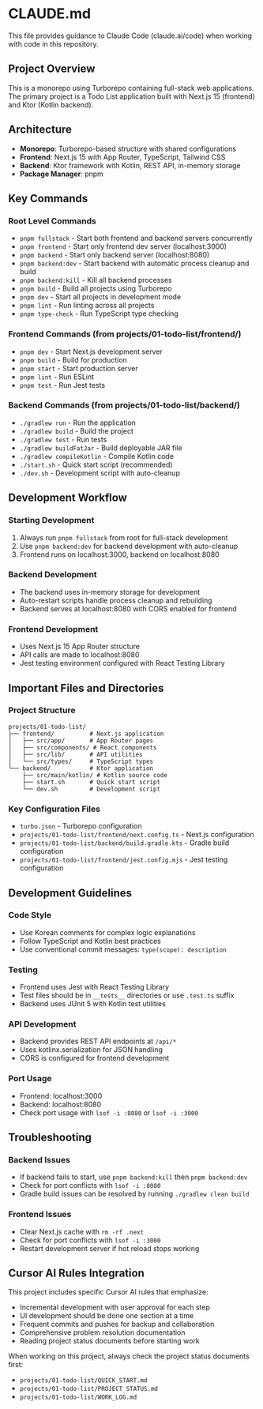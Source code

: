 # CLAUDE.md

This file provides guidance to Claude Code (claude.ai/code) when working with code in this repository.

## Project Overview

This is a monorepo using Turborepo containing full-stack web applications. The primary project is a Todo List application built with Next.js 15 (frontend) and Ktor (Kotlin backend).

## Architecture

- **Monorepo**: Turborepo-based structure with shared configurations
- **Frontend**: Next.js 15 with App Router, TypeScript, Tailwind CSS
- **Backend**: Ktor framework with Kotlin, REST API, in-memory storage
- **Package Manager**: pnpm

## Key Commands

### Root Level Commands
- `pnpm fullstack` - Start both frontend and backend servers concurrently
- `pnpm frontend` - Start only frontend dev server (localhost:3000)
- `pnpm backend` - Start only backend server (localhost:8080)
- `pnpm backend:dev` - Start backend with automatic process cleanup and build
- `pnpm backend:kill` - Kill all backend processes
- `pnpm build` - Build all projects using Turborepo
- `pnpm dev` - Start all projects in development mode
- `pnpm lint` - Run linting across all projects
- `pnpm type-check` - Run TypeScript type checking

### Frontend Commands (from projects/01-todo-list/frontend/)
- `pnpm dev` - Start Next.js development server
- `pnpm build` - Build for production
- `pnpm start` - Start production server
- `pnpm lint` - Run ESLint
- `pnpm test` - Run Jest tests

### Backend Commands (from projects/01-todo-list/backend/)
- `./gradlew run` - Run the application
- `./gradlew build` - Build the project
- `./gradlew test` - Run tests
- `./gradlew buildFatJar` - Build deployable JAR file
- `./gradlew compileKotlin` - Compile Kotlin code
- `./start.sh` - Quick start script (recommended)
- `./dev.sh` - Development script with auto-cleanup

## Development Workflow

### Starting Development
1. Always run `pnpm fullstack` from root for full-stack development
2. Use `pnpm backend:dev` for backend development with auto-cleanup
3. Frontend runs on localhost:3000, backend on localhost:8080

### Backend Development
- The backend uses in-memory storage for development
- Auto-restart scripts handle process cleanup and rebuilding
- Backend serves at localhost:8080 with CORS enabled for frontend

### Frontend Development
- Uses Next.js 15 App Router structure
- API calls are made to localhost:8080
- Jest testing environment configured with React Testing Library

## Important Files and Directories

### Project Structure
```
projects/01-todo-list/
├── frontend/          # Next.js application
│   ├── src/app/       # App Router pages
│   ├── src/components/ # React components
│   ├── src/lib/       # API utilities
│   └── src/types/     # TypeScript types
└── backend/           # Ktor application
    ├── src/main/kotlin/ # Kotlin source code
    ├── start.sh       # Quick start script
    └── dev.sh         # Development script
```

### Key Configuration Files
- `turbo.json` - Turborepo configuration
- `projects/01-todo-list/frontend/next.config.ts` - Next.js configuration
- `projects/01-todo-list/backend/build.gradle.kts` - Gradle build configuration
- `projects/01-todo-list/frontend/jest.config.mjs` - Jest testing configuration

## Development Guidelines

### Code Style
- Use Korean comments for complex logic explanations
- Follow TypeScript and Kotlin best practices
- Use conventional commit messages: `type(scope): description`

### Testing
- Frontend uses Jest with React Testing Library
- Test files should be in `__tests__` directories or use `.test.ts` suffix
- Backend uses JUnit 5 with Kotlin test utilities

### API Development
- Backend provides REST API endpoints at `/api/*`
- Uses kotlinx.serialization for JSON handling
- CORS is configured for frontend development

### Port Usage
- Frontend: localhost:3000
- Backend: localhost:8080
- Check port usage with `lsof -i :8080` or `lsof -i :3000`

## Troubleshooting

### Backend Issues
- If backend fails to start, use `pnpm backend:kill` then `pnpm backend:dev`
- Check for port conflicts with `lsof -i :8080`
- Gradle build issues can be resolved by running `./gradlew clean build`

### Frontend Issues
- Clear Next.js cache with `rm -rf .next`
- Check for port conflicts with `lsof -i :3000`
- Restart development server if hot reload stops working

## Cursor AI Rules Integration

This project includes specific Cursor AI rules that emphasize:
- Incremental development with user approval for each step
- UI development should be done one section at a time
- Frequent commits and pushes for backup and collaboration
- Comprehensive problem resolution documentation
- Reading project status documents before starting work

When working on this project, always check the project status documents first:
- `projects/01-todo-list/QUICK_START.md`
- `projects/01-todo-list/PROJECT_STATUS.md`
- `projects/01-todo-list/WORK_LOG.md`